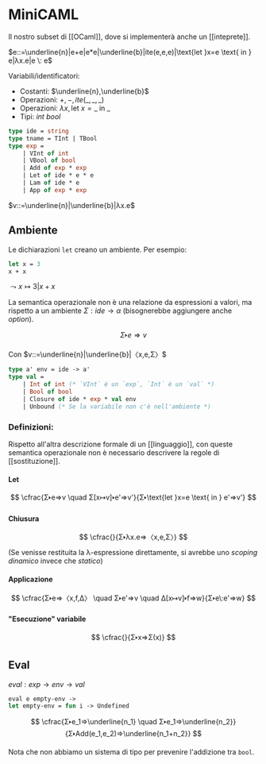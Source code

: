 # MiniCAML

Il nostro subset di [[OCaml]], dove si implementerà anche un [[inteprete]].

$e::=\underline{n}|e+e|e*e|\underline{b}|ite(e,e,e)|\text{let }x=e \text{ in } e|λx.e|e \: e$

Variabili/identificatori:
- Costanti: $\underline{n},\underline{b}$
- Operazioni: $+,-,ite(\_,\_,\_)$
- Operazioni: $λx, \text{let } x =\_ \text{ in } \_$
- Tipi: $int \: bool$

```OCaml
type ide = string
type tname = TInt | TBool
type exp =
    | VInt of int
    | VBool of bool
    | Add of exp * exp
    | Let of ide * e * e
    | Lam of ide * e
    | App of exp * exp
```

$v::=\underline{n}|\underline{b}|λx.e$

## Ambiente

Le dichiarazioni `let` creano un ambiente. Per esempio:
```OCaml
let x = 3
x + x
```
$⤳x↦3|x+x$

La semantica operazionale non è una relazione da espressioni a valori, ma rispetto a un ambiente $Σ:ide→α$ (bisognerebbe aggiungere anche $option$).

$$
Σ🢒e⇒v
$$

Con $v::=\underline{n}|\underline{b}|〈x,e,Σ〉$

```OCaml
type a' env = ide -> a'
type val =
    | Int of int (* `VInt` è un `exp`, `Int` è un `val` *)
    | Bool of bool
    | Closure of ide * exp * val env
    | Unbound (* Se la variabile non c'è nell'ambiente *)
```

### Definizioni:
Rispetto all'altra descrizione formale di un [[linguaggio]], con queste semantica operazionale non è necessario descrivere la regole di [[sostituzione]].

#### Let
$$
\cfrac{Σ🢒e⇒v \quad Σ[x↦v]🢒e'⇒v'}{Σ🢒\text{let }x=e \text{ in } e'⇒v'}
$$

#### Chiusura
$$
\cfrac{}{Σ🢒λx.e⇒〈x,e,Σ〉}
$$
(Se venisse restituita la λ-espressione direttamente, si avrebbe uno *scoping dinamico* invece che *statico*)

#### Applicazione
$$
\cfrac{Σ🢒e⇒〈x,f,Δ〉 \quad Σ🢒e'⇒v \quad Δ[x↦v]🢒f⇒w}{Σ🢒e\:e'⇒w}
$$

#### "Esecuzione" variabile
$$
\cfrac{}{Σ🢒x⇒Σ(x)}
$$

## Eval

$eval:exp→env→val$

```OCaml
eval e empty-env ->
let empty-env = fun i -> Undefined
```

$$
\cfrac{Σ🢒e_1⇒\underline{n_1} \quad Σ🢒e_1⇒\underline{n_2}}{Σ🢒Add(e_1,e_2)⇒\underline{n_1+n_2}}
$$

Nota che non abbiamo un sistema di tipo per prevenire l'addizione tra `bool`.
